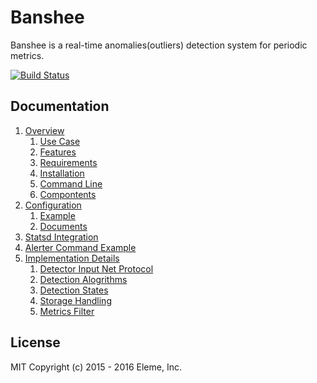 Banshee
=======

Banshee is a real-time anomalies(outliers) detection system for periodic
metrics.

[![Build Status](https://travis-ci.org/eleme/banshee.svg?branch=master)](https://travis-ci.org/eleme/banshee)

Documentation
--------------

1. [Overview](https://godoc.org/github.com/eleme/banshee)
   1. [Use Case](https://godoc.org/github.com/eleme/banshee#hdr-Use_Case)
   2. [Features](https://godoc.org/github.com/eleme/banshee#hdr-Features)
   3. [Requirements](https://godoc.org/github.com/eleme/banshee#hdr-Requirements)
   4. [Installation](https://godoc.org/github.com/eleme/banshee#hdr-Installation)
   5. [Command Line](https://godoc.org/github.com/eleme/banshee#hdr-Command_Line)
   6. [Compontents](https://godoc.org/github.com/eleme/banshee#hdr-Compontents)
2. [Configuration](https://godoc.org/github.com/eleme/banshee/config)
   1. [Example](https://godoc.org/github.com/eleme/banshee/config#hdr-Example)
   2. [Documents](https://godoc.org/github.com/eleme/banshee/config#hdr-Documents)
3. [Statsd Integration](https://godoc.org/github.com/eleme/banshee#hdr-Statsd_Integration)
4. [Alerter Command Example](https://godoc.org/github.com/eleme/banshee/alerter/exampleCommand)
5. [Implementation Details](https://godoc.org/github.com/eleme/banshee#hdr-Implementation_Details)
   1. [Detector Input Net Protocol](https://godoc.org/github.com/eleme/banshee/detector#hdr-Detector_Input_protocol)
   2. [Detection Alogrithms](https://godoc.org/github.com/eleme/banshee/detector#hdr-Detection_Algorithms)
   3. [Detection States](https://godoc.org/github.com/eleme/banshee/detector#hdr-Detection_State)
   4. [Storage Handling](https://godoc.org/github.com/eleme/banshee/storage)
   5. [Metrics Filter](https://godoc.org/github.com/eleme/banshee/filter)

License
-------

MIT Copyright (c) 2015 - 2016 Eleme, Inc.
